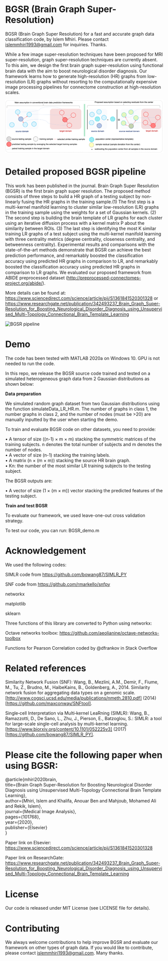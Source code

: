 # BGSR (Brain Graph Super-Resolution)

BGSR (Brain Graph Super Resolution) for a fast and accurate graph data classification code, by Islem Mhiri. Please contact islemmhiri1993@gmail.com for inquiries. Thanks.

While a few image super-resolution techniques have been proposed for MRI super-resolution, graph super-resolution techniques are currently absent. To this aim, we design the ﬁrst brain graph super-resolution using functional brain data with the aim to boost neurological disorder diagnosis. Our framework learns how to generate high-resolution (HR) graphs from low-resolution (LR) graphs without resorting to the computationally expensive image processing pipelines for connectome construction at high-resolution scales.


![BGSR pipeline](https://github.com/basiralab/BGSR/blob/master/Fig1.png)

# Detailed proposed BGSR pipeline

This work has been published in the journal. Brain Graph Super Resolution (BGSR) is the first brain graph super resolution. The proposed method consists of three steps to build a HR graph of a testing subject by non-linearly fusing the HR graphs in the training sample.(1) The first step is a multi-kernel manifold learning to cluster similar low-resolution (LR) graphs in the training sample using the weights for a set of Gaussian kernels. (2) The second step is building the brain template of LR graphs for each cluster using an iterative diffusion process with a kernel matrix P about the similarity between ROIs. (3) The last step is identifying the most K similar training LR graphs of a test subject using the multi-kernel manifold learning with three centrality metrics (degree centrality, closeness centrality, and betweenness centrality). Experimental results and comparisons with the state-of-the-art methods demonstrate that BGSR can achieve the best prediction performance, and remarkably boosted the classiﬁcation accuracy using predicted HR graphs in comparison to LR, and remarkably boosted the classiﬁcation accuracy using predicted HR graphs in comparison to LR graphs. We evaluated our proposed framework from ABIDE preprocessed dataset (http://preprocessed-connectomes-project.org/abide/).

More details can be found at: https://www.sciencedirect.com/science/article/pii/S1361841520301328 or https://www.researchgate.net/publication/342493237_Brain_Graph_Super-Resolution_for_Boosting_Neurological_Disorder_Diagnosis_using_Unsupervised_Multi-Topology_Connectional_Brain_Template_Learning

![BGSR pipeline](https://github.com/basiralab/BGSR/blob/master/Fig2.png)


# Demo

The code has been tested with MATLAB 2020a on Windows 10. GPU is not needed to run the code.

In this repo, we release the BGSR source code trained and tested on a simulated heterogeneous graph data from 2 Gaussian distributions as shown below:

**Data preparation**

We simulated random graph dataset from two Gaussian distributions using the function simulateData_LR_HR.m. The number of graphs in class 1, the number graphs in class 2, and the number of nodes (must be >20) are manually inputted by the user when starting the demo.

To train and evaluate BGSR code on other datasets, you need to provide:

• A tensor of size ((n-1) × m × m) stacking the symmetric matrices of the training subjects. n denotes the total number of subjects and m denotes the number of nodes.<br/>
• A vector of size (n-1) stacking the training labels.<br/>
• A matrix (n × (m × m)) stacking the source HR brain graph.<br/>
• Kn: the number of the most similar LR training subjects to the testing subject.<br/>

The BGSR outputs are:

• A vector of size (1 × (m × m)) vector stacking the predicted features of the testing subject.


**Train and test BGSR**

To evaluate our framework, we used leave-one-out cross validation strategy.

To test our code, you can run: BGSR_demo.m


# Acknowledgement

We used the following codes:

SIMLR code from https://github.com/bowang87/SIMLR_PY

SNF code from https://github.com/rmarkello/snfpy

networkx

matplotlib

sklearn


Three functions of this library are converted to Python using networkx:

Octave networks toolbox: https://github.com/aeolianine/octave-networks-toolbox


Functions for Pearson Correlation coded by @dfrankov in Stack Overflow


# Related references

Similarity Network Fusion (SNF): Wang, B., Mezlini, A.M., Demir, F., Fiume, M., Tu, Z., Brudno, M., HaibeKains, B., Goldenberg, A., 2014. Similarity network fusion for aggregating data types on a genomic scale. [http://www.cogsci.ucsd.edu/media/publications/nmeth.2810.pdf] (2014) [https://github.com/maxconway/SNFtool].

Single‐cell Interpretation via Multi‐kernel LeaRning (SIMLR): Wang, B., Ramazzotti, D., De Sano, L., Zhu, J., Pierson, E., Batzoglou, S.: SIMLR: a tool for large-scale single-cell analysis by multi-kernel learning. [https://www.biorxiv.org/content/10.1101/052225v3] (2017) [https://github.com/bowang87/SIMLR_PY].

# Please cite the following paper when using BGSR:

@article{mhiri2020brain,<br/>
  title={Brain Graph Super-Resolution for Boosting Neurological Disorder Diagnosis using Unsupervised Multi-Topology Connectional Brain Template Learning},<br/>
  author={Mhiri, Islem and Khalifa, Anouar Ben and Mahjoub, Mohamed Ali and Rekik, Islem},<br/>
  journal={Medical Image Analysis},<br/>
  pages={101768},<br/>
  year={2020},<br/>
  publisher={Elsevier}<br/>
}<br/>

Paper link on Elsevier: 
https://www.sciencedirect.com/science/article/pii/S1361841520301328

Paper link on ResearchGate:
https://www.researchgate.net/publication/342493237_Brain_Graph_Super-Resolution_for_Boosting_Neurological_Disorder_Diagnosis_using_Unsupervised_Multi-Topology_Connectional_Brain_Template_Learning

# License
Our code is released under MIT License (see LICENSE file for details).

# Contributing
We always welcome contributions to help improve BGSR and evaluate our framework on other types of graph data. If you would like to contribute, please contact islemmhiri1993@gmail.com. Many thanks.







